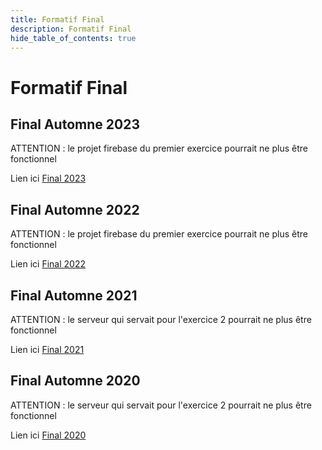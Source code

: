 ```yaml
---
title: Formatif Final
description: Formatif Final
hide_table_of_contents: true
---
```


# Formatif Final

## Final Automne 2023

ATTENTION : le projet firebase du premier exercice pourrait ne plus être fonctionnel

Lien ici [Final 2023](pathname:///file/final2023)

## Final Automne 2022

ATTENTION : le projet firebase du premier exercice pourrait ne plus être fonctionnel

Lien ici [Final 2022](pathname:///file/final2022)

## Final Automne 2021

ATTENTION : le serveur qui servait pour l'exercice 2 pourrait ne plus être fonctionnel

Lien ici [Final 2021](pathname:///file/final2021)

## Final Automne 2020

ATTENTION : le serveur qui servait pour l'exercice 2 pourrait ne plus être fonctionnel

Lien ici [Final 2020](pathname:///file/final2020)
